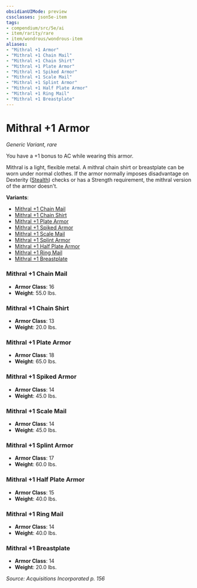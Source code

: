 ```yaml
---
obsidianUIMode: preview
cssclasses: json5e-item
tags:
- compendium/src/5e/ai
- item/rarity/rare
- item/wondrous/wondrous-item
aliases: 
- "Mithral +1 Armor"
- "Mithral +1 Chain Mail"
- "Mithral +1 Chain Shirt"
- "Mithral +1 Plate Armor"
- "Mithral +1 Spiked Armor"
- "Mithral +1 Scale Mail"
- "Mithral +1 Splint Armor"
- "Mithral +1 Half Plate Armor"
- "Mithral +1 Ring Mail"
- "Mithral +1 Breastplate"
---
```

# Mithral +1 Armor
*Generic Variant, rare*  


You have a +1 bonus to AC while wearing this armor.

Mithral is a light, flexible metal. A mithral chain shirt or breastplate can be worn under normal clothes. If the armor normally imposes disadvantage on Dexterity ([Stealth](/Systems/5e/rules/skills.md#Stealth)) checks or has a Strength requirement, the mithral version of the armor doesn't.

**Variants**:
- [Mithral +1 Chain Mail](#Mithral%20+1%20Chain%20Mail)
- [Mithral +1 Chain Shirt](#Mithral%20+1%20Chain%20Shirt)
- [Mithral +1 Plate Armor](#Mithral%20+1%20Plate%20Armor)
- [Mithral +1 Spiked Armor](#Mithral%20+1%20Spiked%20Armor)
- [Mithral +1 Scale Mail](#Mithral%20+1%20Scale%20Mail)
- [Mithral +1 Splint Armor](#Mithral%20+1%20Splint%20Armor)
- [Mithral +1 Half Plate Armor](#Mithral%20+1%20Half%20Plate%20Armor)
- [Mithral +1 Ring Mail](#Mithral%20+1%20Ring%20Mail)
- [Mithral +1 Breastplate](#Mithral%20+1%20Breastplate)

### Mithral +1 Chain Mail

- **Armor Class**: 16
- **Weight**: 55.0 lbs.

### Mithral +1 Chain Shirt

- **Armor Class**: 13
- **Weight**: 20.0 lbs.

### Mithral +1 Plate Armor

- **Armor Class**: 18
- **Weight**: 65.0 lbs.

### Mithral +1 Spiked Armor

- **Armor Class**: 14
- **Weight**: 45.0 lbs.

### Mithral +1 Scale Mail

- **Armor Class**: 14
- **Weight**: 45.0 lbs.

### Mithral +1 Splint Armor

- **Armor Class**: 17
- **Weight**: 60.0 lbs.

### Mithral +1 Half Plate Armor

- **Armor Class**: 15
- **Weight**: 40.0 lbs.

### Mithral +1 Ring Mail

- **Armor Class**: 14
- **Weight**: 40.0 lbs.

### Mithral +1 Breastplate

- **Armor Class**: 14
- **Weight**: 20.0 lbs.


*Source: Acquisitions Incorporated p. 156*